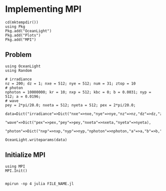 # Implementing MPI

```@setup  MPI_tutorial
cd(mktempdir()) 
using Pkg 
Pkg.add("OceanLight") 
Pkg.add("Plots") 
Pkg.add("MPI")
```

## Problem

```@example MPI_tutorial 
using OceanLight 
using Random
```
```@example MPI_tutorial 
# irradiance
nz = 200; dz = 1; nxe = 512; nye = 512; num = 31; ztop = 10                 
# photon
nphoton = 10000000; kr = 10; nxp = 512; kbc = 0; b = 0.0031; nyp = 512; a = 0.0196;                 
# wave
pey = 2*pi/20.0; nxeta = 512; nyeta = 512; pex = 2*pi/20.0;

data=Dict("irradiance"=>Dict("nxe"=>nxe,"nye"=>nye,"nz"=>nz,"dz"=>dz,"ztop"=>ztop,"num"=>num),
            "wave"=>Dict("pex"=>pex,"pey"=>pey,"nxeta"=>nxeta,"nyeta"=>nyeta),
            "photon"=>Dict("nxp"=>nxp,"nyp"=>nyp,"nphoton"=>nphoton,"a"=>a,"b"=>b,"kr"=>kr,"kbc"=>kbc))

OceanLight.writeparams(data)
```

## Initialize MPI

```@example MPI_tutorial 
using MPI
MPI.Init()
```

```@example MPI_tutorial 

```









```
mpirun -np 4 julia FILE_NAME.jl
```


